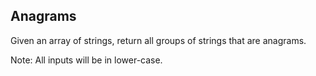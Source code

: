 ## Anagrams 

Given an array of strings, return all groups of strings that are anagrams.

Note: All inputs will be in lower-case.
